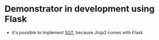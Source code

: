 # Demonstrator in development using Flask

- it's possible to implement [SGT](https://github.com/DARIAH-DE/StyleGuideTemplate), because Jinja2 comes with Flask
